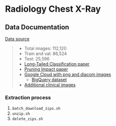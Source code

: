 # Radiology Chest X-Ray

## Data Documentation

[Data source](https://nihcc.app.box.com/v/ChestXray-NIHCC)

>* Total images: 112,120
>* Train and val: 86,524
>* Test: 25,596
>* [Long-Tailed Classification paper](https://arxiv.org/pdf/2208.13365.pdf)
>* [Pruning Impact paper](https://arxiv.org/pdf/2308.09180.pdf)
>* [Google Cloud with png and diacom images](https://cloud.google.com/healthcare-api/docs/resources/public-datasets/nih-chest)
>   * [BigQuery dataset](https://console.cloud.google.com/bigquery?project=chc-nih-chest-xray&p=chc-nih-chest-xray&page=project&_ga=2.132782475.427163326.1713533475-887427496.1713533475&ws=!1m0)
>* [Additional clinical images](https://portal.imaging.datacommons.cancer.gov/collections/)

### Extraction process

1. `batch_download_zips.sh`
1. `unzip.sh`
1. `delete_zips.sh`
